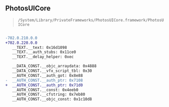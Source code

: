 ## PhotosUICore

> `/System/Library/PrivateFrameworks/PhotosUICore.framework/PhotosUICore`

```diff

-702.0.210.0.0
+702.0.220.0.0
   __TEXT.__text: 0x16d1098
   __TEXT.__auth_stubs: 0x11ce0
   __TEXT.__delay_helper: 0xec

   __DATA_CONST.__objc_arraydata: 0x4888
   __DATA_CONST.__vfx_script_tbl: 0x30
   __AUTH_CONST.__auth_got: 0x8e88
-  __AUTH_CONST.__auth_ptr: 0x7108
+  __AUTH_CONST.__auth_ptr: 0x71d0
   __AUTH_CONST.__const: 0x4eeb0
   __AUTH_CONST.__cfstring: 0x7eb80
   __AUTH_CONST.__objc_const: 0x1c10d8

```
